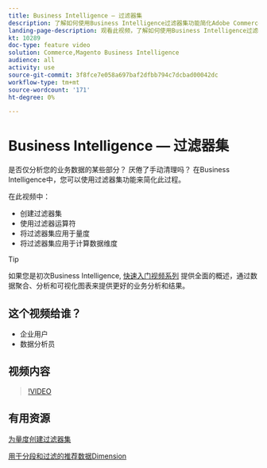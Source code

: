```yaml
---
title: Business Intelligence — 过滤器集
description: 了解如何使用Business Intelligence过滤器集功能简化Adobe Commerce和Magento Open Source的业务数据报告。
landing-page-description: 观看此视频，了解如何使用Business Intelligence过滤器集功能简化业务数据报告。
kt: 10289
doc-type: feature video
solution: Commerce,Magento Business Intelligence
audience: all
activity: use
source-git-commit: 3f8fce7e058a697baf2dfbb794c7dcbad00042dc
workflow-type: tm+mt
source-wordcount: '171'
ht-degree: 0%

---
```


# Business Intelligence — 过滤器集

是否仅分析您的业务数据的某些部分？ 厌倦了手动清理吗？ 在Business Intelligence中，您可以使用过滤器集功能来简化此过程。

在此视频中：

- 创建过滤器集
- 使用过滤器运算符
- 将过滤器集应用于量度
- 将过滤器集应用于计算数据维度

>[!TIP]
>
>如果您是初次Business Intelligence, [快速入门视频系列](1-overview.md) 提供全面的概述，通过数据聚合、分析和可视化图表来提供更好的业务分析和结果。

## 这个视频给谁？

- 企业用户
- 数据分析员

## 视频内容

>[!VIDEO](https://video.tv.adobe.com/v/342408?quality=12&learn=on)

## 有用资源

[为量度创建过滤器集](https://docs.magento.com/mbi/data-user/reports/ess-manage-data-filters.html)

[用于分段和过滤的推荐数据Dimension](https://docs.magento.com/mbi/best-practices/segment-filter.html)
